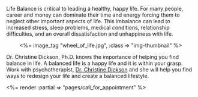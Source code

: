 <p>Life Balance is critical to leading a healthy, happy life.
For many people, career and money can dominate their time and energy
forcing them to neglect other important aspects of life. This imbalance
can lead to increased stress, sleep problems, medical conditions,
relationship difficulties, and an overall dissatisfaction
and unhappiness with life.</p>

<center>
<%= image_tag "wheel_of_life.jpg", :class => "img-thumbnail" %>
</center>

<p>Dr. Christine Dickson, Ph.D. knows the importance of helping you find balance in life. A balanced life is a happy life and it is within your grasp. Work with psychotherapist, <a href="/about/christine_dickson">Dr. Christine Dickson</a> and she will help you find ways to redesign your life and create a balanced lifestyle.</p>

<p><%= render :partial => "pages/call_for_appointment" %></p>
